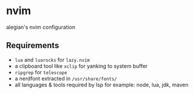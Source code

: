 # nvim
alegian's nvim configuration
## Requirements
- `lua` and `luarocks` for `lazy.nvim`
- a clipboard tool like `xclip` for yanking to system buffer
- `ripgrep` for `telescope`
- a nerdfont extracted in `/usr/share/fonts/`
- all languages & tools required by lsp for example: node, lua, jdk, maven
